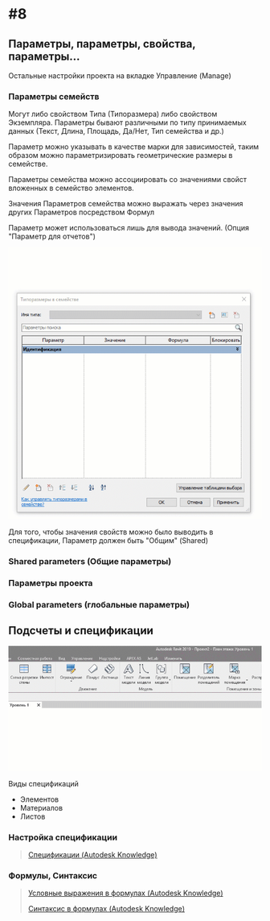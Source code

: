 # \#8

## Параметры, параметры, свойства, параметры…

Остальные настройки проекта на вкладке Управление \(Manage\)

### Параметры семейств

Могут либо свойством Типа \(Типоразмера\) либо свойством Экземпляра. Параметры бывают различными по типу принимаемых данных \(Текст, Длина, Площадь, Да/Нет, Тип семейства и др.\) 

Параметр можно указывать в качестве марки для зависимостей, таким образом можно параметризировать геометрические размеры в семействе.

Параметры семейства можно ассоциировать со значениями свойст вложенных в семейство элементов.

Значения Параметров семейства можно выражать через значения других Параметров посредством Формул

Параметр может использоваться лишь для вывода значений. \(Опция "Параметр для отчетов"\)

![](.gitbook/assets/reportingparameter.gif)

Для того, чтобы значения свойств можно было выводить в спецификации, Параметр должен быть "Общим" \(Shared\)

### Shared parameters \(Общие параметры\)

### Параметры проекта

### Global parameters \(глобальные параметры\)

## Подсчеты и спецификации

![](.gitbook/assets/schedule.gif)

Виды спецификаций

* Элементов
* Материалов
* Листов

### Настройка спецификации

> [Спецификации \(Autodesk Knowledge\)](https://knowledge.autodesk.com/support/revit-products/learn-explore/caas/CloudHelp/cloudhelp/2014/ENU/Revit/files/GUID-D857A195-24B3-42BE-A0D7-366B81B57EE3-htm.html)

### Формулы, Синтаксис

> [Условные выражения в формулах \(Autodesk Knowledge\)](https://knowledge.autodesk.com/support/revit-products/learn-explore/caas/CloudHelp/cloudhelp/2018/ENU/Revit-Model/files/GUID-A0FA7A2C-9C1D-40F3-A808-73CD0A4A3F20-htm.html)
>
> [Синтаксис в формулах \(Autodesk Knowledge\)](https://knowledge.autodesk.com/support/revit-products/learn-explore/caas/CloudHelp/cloudhelp/2018/ENU/Revit-Model/files/GUID-B37EA687-2BDF-4712-9951-2088B2A8E523-htm.html)



